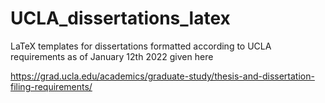 # UCLA_dissertations_latex
LaTeX templates for dissertations formatted according to UCLA requirements
as of January 12th 2022 given here

https://grad.ucla.edu/academics/graduate-study/thesis-and-dissertation-filing-requirements/
